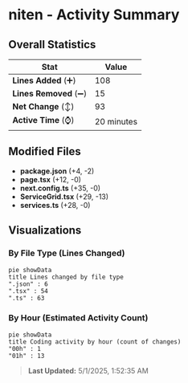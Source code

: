 # niten - Activity Summary 

## Overall Statistics

| Stat                   | Value                                                             |
| ---------------------- | ----------------------------------------------------------------- |
| **Lines Added** (➕)   | 108                                          |
| **Lines Removed** (➖) | 15                                        |
| **Net Change** (↕)    | 93                |
| **Active Time** (⌚)   | 20 minutes |


## Modified Files
- **package.json** (+4, -2)
- **page.tsx** (+12, -0)
- **next.config.ts** (+35, -0)
- **ServiceGrid.tsx** (+29, -13)
- **services.ts** (+28, -0)

## Visualizations

### By File Type (Lines Changed)

```mermaid
pie showData
title Lines changed by file type
".json" : 6
".tsx" : 54
".ts" : 63
```

### By Hour (Estimated Activity Count)

```mermaid
pie showData
title Coding activity by hour (count of changes)
"00h" : 1
"01h" : 13
```


> **Last Updated:** 5/1/2025, 1:52:35 AM